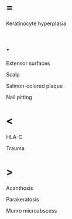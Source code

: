 # =

Keratinocyte hyperplasia

# .

Extensor surfaces

Scalp

Salmon-colored plaque

Nail pitting

# <

HLA-C

Trauma

# >

Acanthosis

Parakeratosis

Munro microabscess
